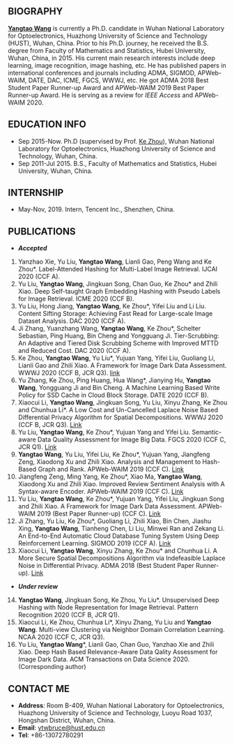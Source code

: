 ## BIOGRAPHY
**[Yangtao Wang](https://github.com/wangyangtao)** is currently a Ph.D. candidate in Wuhan National Laboratory for Optoelectronics, Huazhong University of Science and Technology (HUST), Wuhan, China. Prior to his Ph.D. journey, he received the B.S. degree from Faculty of Mathematics and Statistics, Hubei University, Wuhan, China, in 2015. His current main research interests include deep learning, image recognition, image hashing, etc. He has published papers in international conferences and journals including ADMA, SIGMOD, APWeb-WAIM, DATE, DAC, ICME, FGCS, WWWJ, etc. He got ADMA 2018 Best Student Paper Runner-up Award and APWeb-WAIM 2019 Best Paper Runner-up Award. He is serving as a review for *IEEE Access* and APWeb-WAIM 2020.

## EDUCATION INFO
- Sep 2015-Now. Ph.D (supervised by Prof. [Ke Zhou](http://faculty.hust.edu.cn/zhouke2/zh_CN/index.htm)), Wuhan National Laboratory for Optoelectronics, Huazhong University of Science and Technology, Wuhan, China.
- Sep 2011-Jul 2015. B.S., Faculty of Mathematics and Statistics, Hubei University, Wuhan, China.

## INTERNSHIP
- May-Nov, 2019. Intern, Tencent Inc., Shenzhen, China.

## PUBLICATIONS
- ***Accepted***
1. Yanzhao Xie, Yu Liu, **Yangtao Wang**, Lianli Gao, Peng Wang and Ke Zhou*. Label-Attended Hashing for Multi-Label Image Retrieval. IJCAI 2020 (CCF A). 
2. Yu Liu, **Yangtao Wang**, Jingkuan Song, Chan Guo, Ke Zhou* and Zhili Xiao. Deep Self-taught Graph Embedding Hashing with Pseudo Labels for Image Retrieval. ICME 2020 (CCF B).
3. Yu Liu, Hong Jiang, **Yangtao Wang**, Ke Zhou*, Yifei Liu and Li Liu. Content Sifting Storage: Achieving Fast Read for Large-scale Image Dataset Analysis. DAC 2020 (CCF A).
4. Ji Zhang, Yuanzhang Wang, **Yangtao Wang**, Ke Zhou*, Schelter Sebastian, Ping Huang, Bin Cheng and Yongguang Ji. Tier-Scrubbing: An Adaptive and Tiered Disk Scrubbing Scheme with Improved MTTD and Reduced Cost. DAC 2020 (CCF A). 
5. Ke Zhou, **Yangtao Wang**, Yu Liu*, Yujuan Yang, Yifei Liu, Guoliang Li, Lianli Gao and Zhili Xiao. A Framework for Image Dark Data Assessment. WWWJ 2020 (CCF B, JCR Q3). [link](https://link.springer.com/epdf/10.1007/s11280-020-00779-x?author_access_token=aGvpJPjDGeKscpt7mQiyefe4RwlQNchNByi7wbcMAY6lbZ0btZtKiXR5PutowHmC3aPBRVHF-fYM7aGGbgkd188ybBXrnMgq6ME47BUtezLX-fp-WH-TzYA7qL-WSeFuMfdximhJuWW_PvX4dSECHA%3D%3D)
6. Yu Zhang, Ke Zhou, Ping Huang, Hua Wang*, Jianying Hu, **Yangtao Wang**, Yongguang Ji and Bin Cheng. A Machine Learning Based Write Policy for SSD Cache in Cloud Block Storage. DATE 2020 (CCF B).
7. Xiaocui Li, **Yangtao Wang**, Jingkuan Song, Yu Liu, Xinyu Zhang, Ke Zhou and Chunhua Li*. A Low Cost and Un-Cancelled Laplace Noise Based Differential Privacy Algorithm for Spatial Decompositions. WWWJ 2020 (CCF B, JCR Q3). [Link](https://link.springer.com/article/10.1007/s11280-019-00769-8?wt_mc=Internal.Event.1.SEM.ArticleAuthorOnlineFirst&utm_source=ArticleAuthorContributingOnlineFirst&utm_medium=email&utm_content=AA_en_06082018&ArticleAuthorContributingOnlineFirst_20200112)
8. Yu Liu, **Yangtao Wang**, Ke Zhou*, Yujuan Yang and Yifei Liu. Semantic-aware Data Quality Assessment for Image Big Data. FGCS 2020 (CCF C, JCR Q1). [Link](https://www.sciencedirect.com/science/article/pii/S0167739X19302304?via%3Dihub)
9. **Yangtao Wang**, Yu Liu, Yifei Liu, Ke Zhou*, Yujuan Yang, Jiangfeng Zeng, Xiaodong Xu and Zhili Xiao. Analysis and Management to Hash-Based Graph and Rank. APWeb-WAIM 2019 (CCF C). [Link](https://link.springer.com/chapter/10.1007%2F978-3-030-26072-9_22)
10. Jiangfeng Zeng, Ming Yang, Ke Zhou*, Xiao Ma, **Yangtao Wang**, Xiaodong Xu and Zhili Xiao. Improved Review Sentiment Analysis with A Syntax-aware Encoder. APWeb-WAIM 2019 (CCF C). [Link](https://link.springer.com/chapter/10.1007%2F978-3-030-26075-0_6)
11. Yu Liu, **Yangtao Wang**, Ke Zhou*, Yujuan Yang, Yifei Liu, Jingkuan Song and Zhili Xiao. A Framework for Image Dark Data Assessment. APWeb-WAIM 2019 (Best Paper Runner-up) (CCF C). [Link](https://link.springer.com/chapter/10.1007%2F978-3-030-26072-9_1)
12. Ji Zhang, Yu Liu, Ke Zhou*, Guoliang Li, Zhili Xiao, Bin Chen, Jiashu Xing, **Yangtao Wang**, Tianheng Chen, Li Liu, Minwei Ran and Zekang Li. An End-to-End Automatic Cloud Database Tuning System Using Deep Reinforcement Learning. SIGMOD 2019 (CCF A). [Link](https://dl.acm.org/doi/10.1145/3299869.3300085)
13. Xiaocui Li, **Yangtao Wang**, Xinyu Zhang, Ke Zhou* and Chunhua Li. A More Secure Spatial Decompositions Algorithm via Indefeasible Laplace Noise in Differential Privacy. ADMA 2018 (Best Student Paper Runner-up). [Link](https://link.springer.com/chapter/10.1007%2F978-3-030-05090-0_19)

- ***Under review***
14. **Yangtao Wang**, Jingkuan Song, Ke Zhou, Yu Liu*. Unsupervised Deep Hashing with Node Representation for Image Retrieval. Pattern Recognition 2020 (CCF B, JCR Q1).
15. Xiaocui Li, Ke Zhou, Chunhua Li*, Xinyu Zhang, Yu Liu and **Yangtao Wang**. Multi-view Clustering via Neighbor Domain Correlation Learning. NCAA 2020 (CCF C, JCR Q3). 
16. Yu Liu, **Yangtao Wang***, Lianli Gao, Chan Guo, Yanzhao Xie and Zhili Xiao. Deep Hash Based Relevance-Aware Data Qality Assessment
for Image Dark Data. ACM Transactions on Data Science 2020. (Corresponding author)

## CONTACT ME
- **Address**: Room B-409, Wuhan National Laboratory for Optoelectronics, Huazhong University of Science and Technology, Luoyu Road 1037, Hongshan District, Wuhan, China.
- **Email**: ytwbruce@hust.edu.cn
- **Tel**: +86-13072780291
